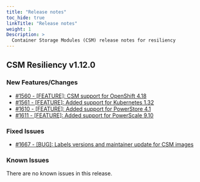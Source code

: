 ```yaml
---
title: "Release notes"
toc_hide: true
linkTitle: "Release notes"
weight: 1
Description: >
  Container Storage Modules (CSM) release notes for resiliency
---
```


## CSM Resiliency v1.12.0

### New Features/Changes

- [#1560 - [FEATURE]: CSM support for OpenShift 4.18](https://github.com/dell/csm/issues/1560)
- [#1561 - [FEATURE]: Added support for Kubernetes 1.32 ](https://github.com/dell/csm/issues/1561)
- [#1610 - [FEATURE]: Added support for PowerStore 4.1 ](https://github.com/dell/csm/issues/1610)
- [#1611 - [FEATURE]: Added support for PowerScale 9.10](https://github.com/dell/csm/issues/1611)

### Fixed Issues

- [#1667 - [BUG]: Labels versions and maintainer update for CSM images ](https://github.com/dell/csm/issues/1667)

### Known Issues

There are no known issues in this release.
